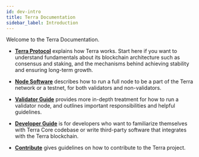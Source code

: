 ```yaml
---
id: dev-intro
title: Terra Documentation
sidebar_label: Introduction
---
```


Welcome to the Terra Documentation.

* [**Terra Protocol**](proto-what-is-terra.md) explains how Terra works. Start here if you want to understand fundamentals about its blockchain architecture such as consensus and staking, and the mechanisms behind achieving stability and ensuring long-term growth.

* [**Node Software**](node-installation.md) describes how to run a full node to be a part of the Terra network or a testnet, for both validators and non-validators.

* [**Validator Guide**](validator-validator-intro.md) provides more in-depth treatment for how to run a validator node, and outlines important responsibilities and helpful guidelines.

* [**Developer Guide**](dev-getting-started.md) is for developers who want to familiarize themselves with Terra Core codebase or write third-party software that integrates with the Terra blockchain.

* [**Contribute**](contribute-contributing.md) gives guidelines on how to contribute to the Terra project.